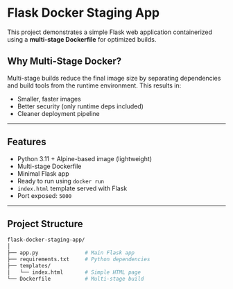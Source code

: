 # Flask Docker Staging App

This project demonstrates a simple Flask web application containerized using a **multi-stage Dockerfile** for optimized builds.

## Why Multi-Stage Docker?

Multi-stage builds reduce the final image size by separating dependencies and build tools from the runtime environment. This results in:
- Smaller, faster images
- Better security (only runtime deps included)
- Cleaner deployment pipeline

---

## Features

- Python 3.11 + Alpine-based image (lightweight)
- Multi-stage Dockerfile
- Minimal Flask app
- Ready to run using `docker run`
- `index.html` template served with Flask
- Port exposed: `5000`

---

## Project Structure

```bash
flask-docker-staging-app/
│
├── app.py               # Main Flask app
├── requirements.txt     # Python dependencies
├── templates/
│   └── index.html       # Simple HTML page
└── Dockerfile           # Multi-stage build
